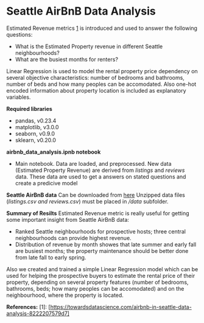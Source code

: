 # Seattle AirBnB Data Analysis

Estimated Revenue metrics [1](https://towardsdatascience.com/airbnb-in-seattle-data-analysis-8222207579d7) is introduced and used to answer the following questions:
- What is the Estimated Property revenue in different Seattle neighbourhoods?
- What are the busiest months for renters?

Linear Regression is used to model the rental property price dependency on several objective characteristics:
number of bedrooms and bathrooms, number of beds and how many peoples can be accomodated.
Also one-hot encoded information about property location is included as explanatory variables. 


**Required libraries** 
- pandas, v0.23.4
- matplotlib, v3.0.0
- seaborn, v0.9.0
- sklearn, v0.20.0

**airbnb_data_analysis.ipnb notebook**
- Main notebook. Data are loaded, and preprocessed.
New data (Estimated Property Revenue) are derived from *listings* and *reviews* data.
These data are used to get a answers on stated questions and create a predicive model

**Seattle AirBnB data**
Can be downloaded from [here](https://www.kaggle.com/airbnb/seattle)
Unzipped data files (*listings.csv and reviews.csv*) must be placed in */data* subfolder.

**Summary of Resilts**
Estimated Revenue metric is really useful for getting some important insight from Seattle AirBnB data:

- Ranked Seattle neighbourhoods for prospective hosts; three central neighbourhoods can provide highest revenue. 
- Distribution of revenue by month showes that late summer and early fall are busiest months; the property maintenance should be better done from late fall to early spring.   

Also we created and trained a simple Linear Regression model which can be used for helping the prospective buyers to estimate the rental price of their property, depending on several property features (number of bedrooms, bathrooms, beds; how many peoples can be accomodated) and on the neighbourhood, where the property is located.
 
**References:**
[1]: [https://towardsdatascience.com/airbnb-in-seattle-data-analysis-8222207579d7]
